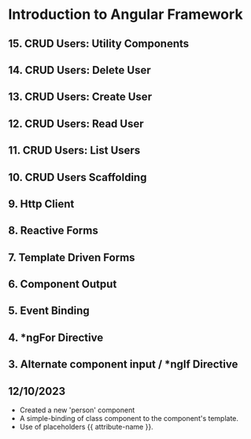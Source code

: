 # Introduction to Angular Framework

## 15. CRUD Users: Utility Components


## 14. CRUD Users: Delete User


## 13. CRUD Users: Create User


## 12. CRUD Users: Read User


## 11. CRUD Users: List Users


## 10. CRUD Users Scaffolding


## 9. Http Client


## 8. Reactive Forms


## 7. Template Driven Forms


## 6. Component Output


## 5. Event Binding 


## 4. *ngFor Directive


## 3. Alternate component input / *ngIf Directive





## 12/10/2023

- Created a new 'person' component
- A simple-binding of class component to the component's template.
- Use of placeholders {{ attribute-name }}.
